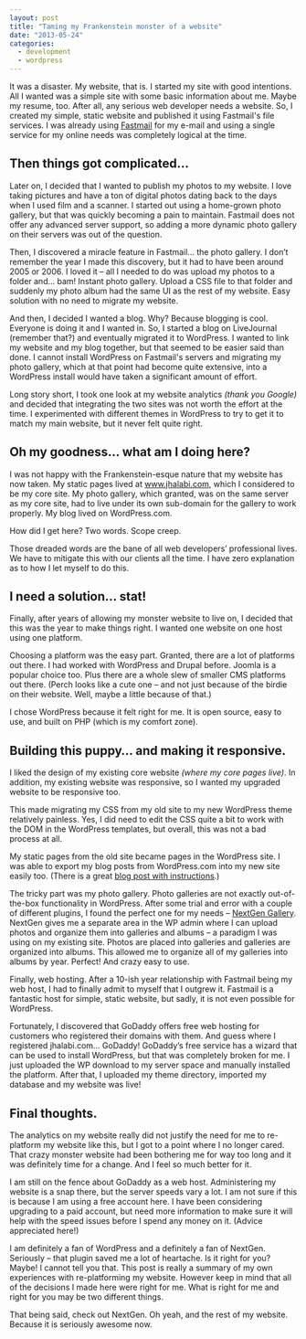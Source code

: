 ```yaml
---
layout: post
title: "Taming my Frankenstein monster of a website"
date: "2013-05-24"
categories:
  - development
  - wordpress
---
```


It was a disaster. My website, that is. I started my site with good intentions. All I wanted was a simple site with some basic information about me. Maybe my resume, too. After all, any serious web developer needs a website. So, I created my simple, static website and published it using Fastmail's file services. I was already using [Fastmail](https://www.fastmail.com/) for my e-mail and using a single service for my online needs was completely logical at the time.

## Then things got complicated...

Later on, I decided that I wanted to publish my photos to my website.  I love taking pictures and have a ton of digital photos dating back to the days when I used film and a scanner.  I started out using a home-grown photo gallery, but that was quickly becoming a pain to maintain.  Fastmail does not offer any advanced server support, so adding a more dynamic photo gallery on their servers was out of the question.

Then, I discovered a miracle feature in Fastmail... the photo gallery.  I don’t remember the year I made this discovery, but it had to have been around 2005 or 2006.  I loved it – all I needed to do was upload my photos to a folder and… bam!  Instant photo gallery.  Upload a CSS file to that folder and suddenly my photo album had the same UI as the rest of my website.  Easy solution with no need to migrate my website.

And then, I decided I wanted a blog. Why? Because blogging is cool. Everyone is doing it and I wanted in. So, I started a blog on LiveJournal (remember that?) and eventually migrated it to WordPress.  I wanted to link my website and my blog together, but that seemed to be easier said than done.  I cannot install WordPress on Fastmail's servers and migrating my photo gallery, which at that point had become quite extensive, into a WordPress install would have taken a significant amount of effort.

Long story short, I took one look at my website analytics _(thank you Google)_ and decided that integrating the two sites was not worth the effort at the time.  I experimented with different themes in WordPress to try to get it to match my main website, but it never felt quite right.

## Oh my goodness... what am I doing here?

I was not happy with the Frankenstein-esque nature that my website has now taken.  My static pages lived at www.jhalabi.com, which I considered to be my core site.  My photo gallery, which granted, was on the same server as my core site, had to live under its own sub-domain for the gallery to work properly.  My blog lived on WordPress.com.

How did I get here?  Two words.  Scope creep.

Those dreaded words are the bane of all web developers’ professional lives.  We have to mitigate this with our clients all the time.  I have zero explanation as to how I let myself to do this.

## I need a solution... stat!

Finally, after years of allowing my monster website to live on, I decided that this was the year to make things right.  I wanted one website on one host using one platform.

Choosing a platform was the easy part.  Granted, there are a lot of platforms out there.  I had worked with WordPress and Drupal before.  Joomla is a popular choice too.  Plus there are a whole slew of smaller CMS platforms out there.  (Perch looks like a cute one – and not just because of the birdie on their website. Well, maybe a little because of that.)

I chose WordPress because it felt right for me.  It is open source, easy to use, and built on PHP (which is my comfort zone).

## Building this puppy… and making it responsive.

I liked the design of my existing core website _(where my core pages live)_.  In addition, my existing website was responsive, so I wanted my upgraded website to be responsive too.

This made migrating my CSS from my old site to my new WordPress theme relatively painless.  Yes, I did need to edit the CSS quite a bit to work with the DOM in the WordPress templates, but overall, this was not a bad process at all.

My static pages from the old site became pages in the WordPress site.  I was able to export my blog posts from WordPress.com into my new site easily too.  (There is a great [blog post with instructions](https://problogger.com/how-to-move-from-wordpresscom-to-wordpressorg/).)

The tricky part was my photo gallery.  Photo galleries are not exactly out-of-the-box functionality in WordPress.  After some trial and error with a couple of different plugins, I found the perfect one for my needs – [NextGen Gallery](http://wordpress.org/plugins/nextgen-gallery/).  NextGen gives me a separate area in the WP admin where I can upload photos and organize them into galleries and albums – a paradigm I was using on my existing site.  Photos are placed into galleries and galleries are organized into albums.  This allowed me to organize all of my galleries into albums by year.  Perfect!  And crazy easy to use.

Finally, web hosting.  After a 10-ish year relationship with Fastmail being my web host, I had to finally admit to myself that I outgrew it.  Fastmail is a fantastic host for simple, static website, but sadly, it is not even possible for WordPress.

Fortunately, I discovered that GoDaddy offers free web hosting for customers who registered their domains with them.  And guess where I registered jhalabi.com… GoDaddy!  GoDaddy’s free service has a wizard that can be used to install WordPress, but that was completely broken for me.  I just uploaded the WP download to my server space and manually installed the platform.  After that, I uploaded my theme directory, imported my database and my website was live!

## Final thoughts.

The analytics on my website really did not justify the need for me to re-platform my website like this, but I got to a point where I no longer cared.  That crazy monster website had been bothering me for way too long and it was definitely time for a change. And I feel so much better for it.

I am still on the fence about GoDaddy as a web host.  Administering my website is a snap there, but the server speeds vary a lot.  I am not sure if this is because I am using a free account here.  I have been considering upgrading to a paid account, but need more information to make sure it will help with the speed issues before I spend any money on it.  (Advice appreciated here!)

I am definitely a fan of WordPress and a definitely a fan of NextGen.  Seriously – that plugin saved me a lot of heartache.  Is it right for you?  Maybe!  I cannot tell you that.  This post is really a summary of my own experiences with re-platforming my website.  However keep in mind that all of the decisions I made here were right for me.  What is right for me and right for you may be two different things.

That being said, check out NextGen.  Oh yeah, and the rest of my website.  Because it is seriously awesome now.
